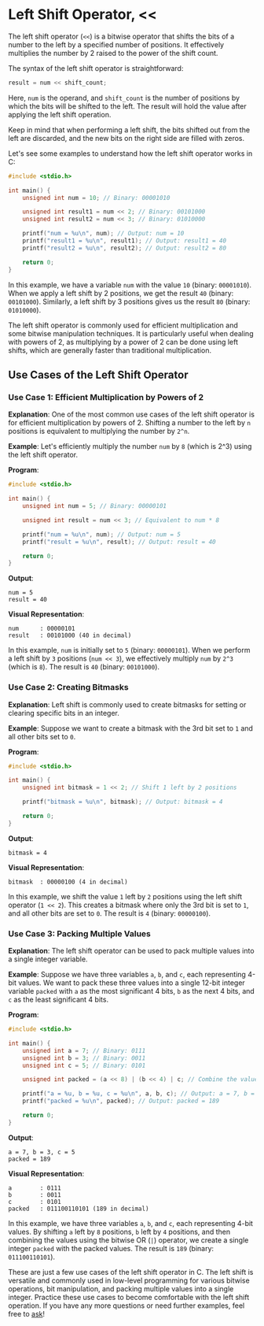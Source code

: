 # Left Shift Operator, <<
The left shift operator (`<<`) is a bitwise operator that shifts the bits of a number to the left by a specified number of positions. It effectively multiplies the number by 2 raised to the power of the shift count.

The syntax of the left shift operator is straightforward:

```c
result = num << shift_count;
```

Here, `num` is the operand, and `shift_count` is the number of positions by which the bits will be shifted to the left. The result will hold the value after applying the left shift operation.

Keep in mind that when performing a left shift, the bits shifted out from the left are discarded, and the new bits on the right side are filled with zeros.

Let's see some examples to understand how the left shift operator works in C:

```c
#include <stdio.h>

int main() {
    unsigned int num = 10; // Binary: 00001010

    unsigned int result1 = num << 2; // Binary: 00101000
    unsigned int result2 = num << 3; // Binary: 01010000

    printf("num = %u\n", num); // Output: num = 10
    printf("result1 = %u\n", result1); // Output: result1 = 40
    printf("result2 = %u\n", result2); // Output: result2 = 80

    return 0;
}
```

In this example, we have a variable `num` with the value `10` (binary: `00001010`). When we apply a left shift by 2 positions, we get the result `40` (binary: `00101000`). Similarly, a left shift by 3 positions gives us the result `80` (binary: `01010000`).

The left shift operator is commonly used for efficient multiplication and some bitwise manipulation techniques. It is particularly useful when dealing with powers of 2, as multiplying by a power of 2 can be done using left shifts, which are generally faster than traditional multiplication.

## Use Cases of the Left Shift  Operator
### Use Case 1: Efficient Multiplication by Powers of 2
**Explanation**: One of the most common use cases of the left shift operator is for efficient multiplication by powers of 2. Shifting a number to the left by `n` positions is equivalent to multiplying the number by `2^n`.

**Example**:
Let's efficiently multiply the number `num` by `8` (which is 2^3) using the left shift operator.

**Program**:
```c
#include <stdio.h>

int main() {
    unsigned int num = 5; // Binary: 00000101

    unsigned int result = num << 3; // Equivalent to num * 8

    printf("num = %u\n", num); // Output: num = 5
    printf("result = %u\n", result); // Output: result = 40

    return 0;
}
```

**Output**:
```
num = 5
result = 40
```

**Visual Representation**:

```
num      : 00000101
result   : 00101000 (40 in decimal)
```

In this example, `num` is initially set to `5` (binary: `00000101`). When we perform a left shift by `3` positions (`num << 3`), we effectively multiply `num` by `2^3` (which is `8`). The result is `40` (binary: `00101000`).

### Use Case 2: Creating Bitmasks

**Explanation**: Left shift is commonly used to create bitmasks for setting or clearing specific bits in an integer.

**Example**:
Suppose we want to create a bitmask with the 3rd bit set to `1` and all other bits set to `0`.

**Program**:
```c
#include <stdio.h>

int main() {
    unsigned int bitmask = 1 << 2; // Shift 1 left by 2 positions

    printf("bitmask = %u\n", bitmask); // Output: bitmask = 4

    return 0;
}
```

**Output**:
```
bitmask = 4
```

**Visual Representation**:

```
bitmask  : 00000100 (4 in decimal)
```

In this example, we shift the value `1` left by `2` positions using the left shift operator (`1 << 2`). This creates a bitmask where only the 3rd bit is set to `1`, and all other bits are set to `0`. The result is `4` (binary: `00000100`).

### Use Case 3: Packing Multiple Values

**Explanation**: The left shift operator can be used to pack multiple values into a single integer variable.

**Example**:
Suppose we have three variables `a`, `b`, and `c`, each representing 4-bit values. We want to pack these three values into a single 12-bit integer variable `packed` with `a` as the most significant 4 bits, `b` as the next 4 bits, and `c` as the least significant 4 bits.

**Program**:
```c
#include <stdio.h>

int main() {
    unsigned int a = 7; // Binary: 0111
    unsigned int b = 3; // Binary: 0011
    unsigned int c = 5; // Binary: 0101

    unsigned int packed = (a << 8) | (b << 4) | c; // Combine the values

    printf("a = %u, b = %u, c = %u\n", a, b, c); // Output: a = 7, b = 3, c = 5
    printf("packed = %u\n", packed); // Output: packed = 189

    return 0;
}
```

**Output**:
```
a = 7, b = 3, c = 5
packed = 189
```

**Visual Representation**:

```
a        : 0111
b        : 0011
c        : 0101
packed   : 011100110101 (189 in decimal)
```

In this example, we have three variables `a`, `b`, and `c`, each representing 4-bit values. By shifting `a` left by `8` positions, `b` left by `4` positions, and then combining the values using the bitwise OR (`|`) operator, we create a single integer `packed` with the packed values. The result is `189` (binary: `011100110101`).

These are just a few use cases of the left shift operator in C. The left shift is versatile and commonly used in low-level programming for various bitwise operations, bit manipulation, and packing multiple values into a single integer. Practice these use cases to become comfortable with the left shift operation. If you have any more questions or need further examples, feel free to [ask](wa.me/233509581027)!

